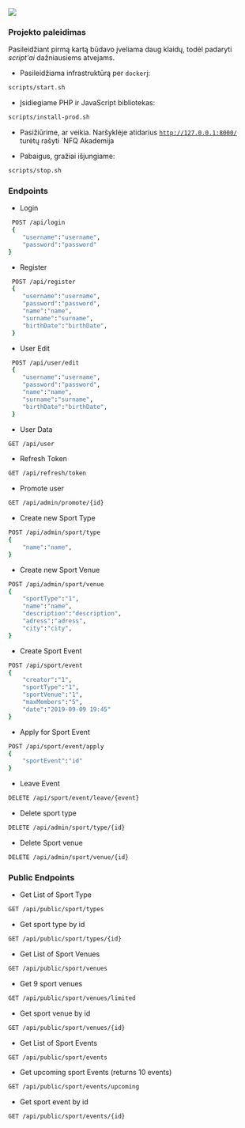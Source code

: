 ﻿![](https://avatars0.githubusercontent.com/u/4995607?v=3&s=100)

### Projekto paleidimas

Pasileidžiant pirmą kartą būdavo įveliama daug klaidų, todėl padaryti _script'ai_ dažniausiems atvejams.

* Pasileidžiama infrastruktūrą per `docker`į:
```bash
scripts/start.sh
```

* Įsidiegiame PHP ir JavaScript bibliotekas:
```bash
scripts/install-prod.sh
```

* Pasižiūrime, ar veikia.
  Naršyklėje atidarius [`http://127.0.0.1:8000/`](http://127.0.0.1:8000/) turėtų rašyti `NFQ Akademija

* Pabaigus, gražiai išjungiame:
```bash
scripts/stop.sh
```


### Endpoints

* Login 
```bash
 POST /api/login
 {
    "username":"username", 
    "password":"password"
}
```

* Register
```bash
 POST /api/register
 {
    "username":"username",
    "password":"password",
    "name":"name",
    "surname":"surname",
    "birthDate":"birthDate",
 }
```

* User Edit
```bash
 POST /api/user/edit
 {
    "username":"username",
    "password":"password",
    "name":"name",
    "surname":"surname",
    "birthDate":"birthDate",
 }
```

*  User Data
```bash
GET /api/user
```

* Refresh Token
```bash
GET /api/refresh/token
```

* Promote user
```bash
GET /api/admin/promote/{id}
```

* Create new Sport Type
```bash
POST /api/admin/sport/type
{
    "name":"name",
}
```

* Create new Sport Venue
```bash
POST /api/admin/sport/venue
{
    "sportType":"1",
    "name":"name",
    "description":"description",
    "adress":"adress",
    "city":"city",
}
```

* Create Sport Event
```bash
POST /api/sport/event
{
    "creator":"1",
    "sportType":"1",
    "sportVenue":"1",
    "maxMembers":"5",
    "date":"2019-09-09 19:45"
}
```
* Apply for Sport Event
```bash
POST /api/sport/event/apply
{
    "sportEvent":"id"
}
```

*  Leave Event
```bash
DELETE /api/sport/event/leave/{event}
```

* Delete sport type
```bash
DELETE /api/admin/sport/type/{id}
```

* Delete Sport venue 
```bash
DELETE /api/admin/sport/venue/{id}
```


### Public Endpoints

* Get List of Sport Type
```bash
GET /api/public/sport/types
```

* Get sport type by id
```bash
GET /api/public/sport/types/{id}
```

* Get List of Sport Venues
```bash
GET /api/public/sport/venues
```

* Get 9 sport venues
```bash
GET /api/public/sport/venues/limited
```

* Get sport venue by id
```bash
GET /api/public/sport/venues/{id}
```

* Get List of Sport Events
```bash
GET /api/public/sport/events
```

* Get upcoming sport Events (returns 10 events)
```bash
GET /api/public/sport/events/upcoming
```

* Get sport event by id
```bash
GET /api/public/sport/events/{id}
```


